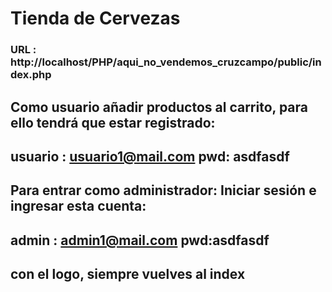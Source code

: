 # Tienda de Cervezas

### URL : http://localhost/PHP/aqui_no_vendemos_cruzcampo/public/index.php

## Como usuario añadir productos al carrito, para ello tendrá que estar registrado:

## usuario : usuario1@mail.com pwd: asdfasdf

## Para entrar como administrador: Iniciar sesión e ingresar esta cuenta:

## admin : admin1@mail.com pwd:asdfasdf

## con el logo, siempre vuelves al index

